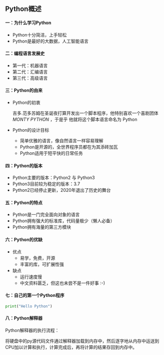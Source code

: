 ## Python概述

#### 一：为什么学习Python

- Python十分简洁，上手轻松
- Python是最好的大数据，人工智能语言

#### 二：编程语言发展史

- 第一代：机器语言
- 第二代：汇编语言
- 第三代：高级语言

#### 三：Python的由来

- Python的初衷

  吉多.范多苏姆在圣诞夜打算开发出一个脚本程序，他特别喜欢一个喜剧团体  *MONTY PYTHON* ，于是乎 他就将这个脚本语言命名为 Python

- Python的设计目标

  - 简单优雅的语言，像自然语言一样容易理解
  - Python是开源的，全世界程序员都在为其添砖加瓦
  - Python适用于短平快的日常任务

#### 四：Python的版本

- Python主要的版本：Python2 与 Python3
- Python3目前较为稳定的版本：3.7
- Python2已经停止更新，2020年退出了历史的舞台

#### 五：Python的特点

- Python是一门完全面向对象的语言
- Python拥有强大的标准库，代码量极少（懒人必备）
- Python拥有海量的第三方模块

#### 六：Python的优缺

- 优点
  - 易学，免费，开源
  - 丰富的库，可扩展性强
- 缺点
  - 运行速度慢
  - 中文资料匮乏，但这也未尝不是一件好事 :-)

#### 七：自己的第一个Python程序

```python
print("Hello Python")
```



#### 八：Python解释器

Python解释器的执行流程：

将硬盘中的py源代码文件通过解释器加载到内存中，然后逐字地从内存中运送到CPU加以计算和执行，计算完成后，再将计算的结果存回到内存中。







